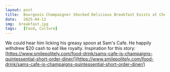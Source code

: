 ```yaml
---
layout: post
title:  Bourgeois Champaigner Shocked Delicious Breakfast Exists at Cheap Diner
date:   2025-04-12
img:  breakfast.jpg
tags:   [Food, Culture]
---
```


We could hear him licking his greasy spoon at Sam's Cafe. He happily withdrew $20 cash to eat like royalty.
Inspiration for this story:  [https://www.smilepolitely.com/food-drink/sams-cafe-is-champaigns-quintessential-short-order-diner/](https://www.smilepolitely.com/food-drink/sams-cafe-is-champaigns-quintessential-short-order-diner/)
